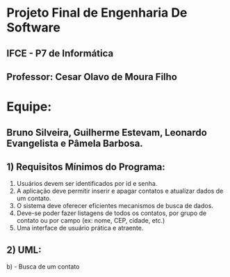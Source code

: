 # Projeto Final de Engenharia De Software
## IFCE - P7 de Informática
## Professor: Cesar Olavo de Moura Filho

# Equipe:
## Bruno Silveira, Guilherme Estevam, Leonardo Evangelista e Pâmela Barbosa.

## 1) Requisitos Mínimos do Programa:
1. Usuários devem ser identificados por id e senha.
2. A aplicação deve permitir inserir e apagar contatos e atualizar dados de um contato.
3. O sistema deve oferecer eficientes mecanismos de busca de dados.
4. Deve-se poder fazer listagens de todos os contatos, por grupo de contato ou por campo (ex: nome, CEP, cidade, etc.)
5. Uma interface de usuário prática e atraente.

## 2) UML:
b) - Busca de um contato
